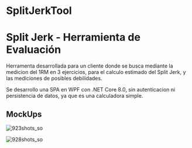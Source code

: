 # SplitJerkTool
<h1>Split Jerk - Herramienta de Evaluación</h1>
<p>Herramenta desarrollada para un cliente donde se busca mediante la medicion del 1RM en 3 ejercicios, para el calculo estimado del Split Jerk, y las mediciones de posibles debilidades.</p>
<p>Se desarrollo una SPA en WPF con .NET Core 8.0, sin autenticacion ni persistencia de datos, ya que es una calculadora simple.</p>

<h2>MockUps</h2>

![923shots_so](https://github.com/user-attachments/assets/4b4cd4f0-59d3-454c-b6be-c62085b4b1fb)

![928shots_so](https://github.com/user-attachments/assets/c26446d3-30b9-4a95-96eb-fb10643dd0ca)

